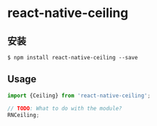 
# react-native-ceiling

## 安装

`$ npm install react-native-ceiling --save`



## Usage
```typescript jsx
import {Ceiling} from 'react-native-ceiling';

// TODO: What to do with the module?
RNCeiling;
```
